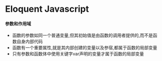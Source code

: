 #  Eloquent Javascript

#### 参数和作用域
* 函数的参数如同一个普通变量,但其初始值是由函数的调用者提供的,而不是函数自身内部代码
* 函数有一个重要属性,就是其内部创建的变量以及参宿,都属于函数的局部变量
* 只有参数和函数体中使用关键字var声明的变量才属于函数的局部变量
